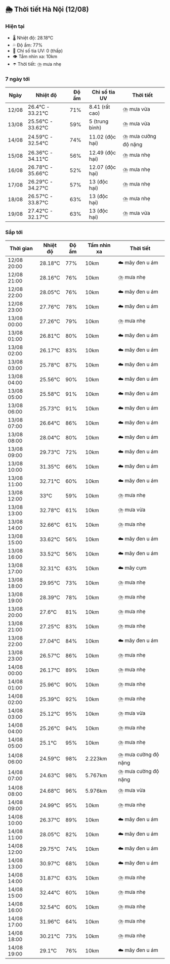 ## 🌦️ Thời tiết Hà Nội (12/08)

### Hiện tại

- 🌡️ Nhiệt độ: 28.18℃
- 💦 Độ ẩm: 77%
- 🌟 Chỉ số tia UV: 0 (thấp)
- 👁️ Tầm nhìn xa: 10km
- ☂️ Thời tiết: ⛈️ mưa nhẹ

### 7 ngày tới

| Ngày | Nhiệt độ | Độ ẩm | Chỉ số tia UV | Thời tiết |
| --- | --- | --- | --- | --- |
| 12/08 | 26.4℃ - 33.21℃ | 71% | 8.41 (rất cao) | ⛈️ mưa vừa |
| 13/08 | 25.56℃ - 33.62℃ | 59% | 5 (trung bình) | ⛈️ mưa vừa |
| 14/08 | 24.59℃ - 32.54℃ | 74% | 11.02 (độc hại) | ⛈️ mưa cường độ nặng |
| 15/08 | 26.36℃ - 34.11℃ | 56% | 12.49 (độc hại) | ⛈️ mưa nhẹ |
| 16/08 | 26.78℃ - 35.66℃ | 52% | 12.07 (độc hại) | ⛈️ mưa nhẹ |
| 17/08 | 26.29℃ - 34.27℃ | 57% | 13 (độc hại) | ⛈️ mưa nhẹ |
| 18/08 | 26.57℃ - 33.87℃ | 63% | 13 (độc hại) | ⛈️ mưa nhẹ |
| 19/08 | 27.42℃ - 32.17℃ | 63% | 13 (độc hại) | ⛈️ mưa vừa |

### Sắp tới

| Thời gian | Nhiệt độ | Độ ẩm | Tầm nhìn xa | Thời tiết |
| --- | --- | --- | --- | --- |
| 12/08 20:00 | 28.18℃ | 77% | 10km | ☁️ mây đen u ám |
| 12/08 21:00 | 28.16℃ | 76% | 10km | ⛈️ mưa nhẹ |
| 12/08 22:00 | 28.05℃ | 76% | 10km | ☁️ mây đen u ám |
| 12/08 23:00 | 27.76℃ | 78% | 10km | ☁️ mây đen u ám |
| 13/08 00:00 | 27.26℃ | 79% | 10km | ⛈️ mưa nhẹ |
| 13/08 01:00 | 26.81℃ | 80% | 10km | ☁️ mây đen u ám |
| 13/08 02:00 | 26.17℃ | 83% | 10km | ☁️ mây đen u ám |
| 13/08 03:00 | 25.78℃ | 87% | 10km | ☁️ mây đen u ám |
| 13/08 04:00 | 25.56℃ | 90% | 10km | ☁️ mây đen u ám |
| 13/08 05:00 | 25.58℃ | 91% | 10km | ☁️ mây đen u ám |
| 13/08 06:00 | 25.73℃ | 91% | 10km | ☁️ mây đen u ám |
| 13/08 07:00 | 26.64℃ | 86% | 10km | ☁️ mây đen u ám |
| 13/08 08:00 | 28.04℃ | 80% | 10km | ☁️ mây đen u ám |
| 13/08 09:00 | 29.73℃ | 72% | 10km | ☁️ mây đen u ám |
| 13/08 10:00 | 31.35℃ | 66% | 10km | ☁️ mây đen u ám |
| 13/08 11:00 | 32.71℃ | 60% | 10km | ☁️ mây đen u ám |
| 13/08 12:00 | 33℃ | 59% | 10km | ⛈️ mưa nhẹ |
| 13/08 13:00 | 32.78℃ | 61% | 10km | ⛈️ mưa vừa |
| 13/08 14:00 | 32.66℃ | 61% | 10km | ⛈️ mưa nhẹ |
| 13/08 15:00 | 33.62℃ | 56% | 10km | ☁️ mây đen u ám |
| 13/08 16:00 | 33.52℃ | 56% | 10km | ☁️ mây đen u ám |
| 13/08 17:00 | 32.31℃ | 63% | 10km | ☁️ mây cụm |
| 13/08 18:00 | 29.95℃ | 73% | 10km | ⛈️ mưa nhẹ |
| 13/08 19:00 | 28.39℃ | 78% | 10km | ⛈️ mưa nhẹ |
| 13/08 20:00 | 27.6℃ | 81% | 10km | ⛈️ mưa nhẹ |
| 13/08 21:00 | 27.25℃ | 83% | 10km | ⛈️ mưa nhẹ |
| 13/08 22:00 | 27.04℃ | 84% | 10km | ☁️ mây đen u ám |
| 13/08 23:00 | 26.57℃ | 86% | 10km | ⛈️ mưa nhẹ |
| 14/08 00:00 | 26.17℃ | 89% | 10km | ⛈️ mưa nhẹ |
| 14/08 01:00 | 25.96℃ | 90% | 10km | ⛈️ mưa nhẹ |
| 14/08 02:00 | 25.39℃ | 92% | 10km | ⛈️ mưa nhẹ |
| 14/08 03:00 | 25.12℃ | 95% | 10km | ⛈️ mưa vừa |
| 14/08 04:00 | 25.26℃ | 94% | 10km | ⛈️ mưa nhẹ |
| 14/08 05:00 | 25.1℃ | 95% | 10km | ⛈️ mưa nhẹ |
| 14/08 06:00 | 24.59℃ | 98% | 2.223km | ⛈️ mưa cường độ nặng |
| 14/08 07:00 | 24.63℃ | 98% | 5.767km | ⛈️ mưa cường độ nặng |
| 14/08 08:00 | 24.68℃ | 96% | 5.976km | ⛈️ mưa vừa |
| 14/08 09:00 | 24.99℃ | 95% | 10km | ⛈️ mưa nhẹ |
| 14/08 10:00 | 26.37℃ | 89% | 10km | ☁️ mây đen u ám |
| 14/08 11:00 | 28.05℃ | 82% | 10km | ☁️ mây đen u ám |
| 14/08 12:00 | 29.75℃ | 74% | 10km | ☁️ mây đen u ám |
| 14/08 13:00 | 30.97℃ | 68% | 10km | ☁️ mây đen u ám |
| 14/08 14:00 | 31.87℃ | 63% | 10km | ⛈️ mưa nhẹ |
| 14/08 15:00 | 32.44℃ | 60% | 10km | ⛈️ mưa nhẹ |
| 14/08 16:00 | 32.54℃ | 60% | 10km | ⛈️ mưa nhẹ |
| 14/08 17:00 | 31.96℃ | 64% | 10km | ⛈️ mưa nhẹ |
| 14/08 18:00 | 30.21℃ | 73% | 10km | ⛈️ mưa nhẹ |
| 14/08 19:00 | 29.1℃ | 76% | 10km | ☁️ mây đen u ám |
